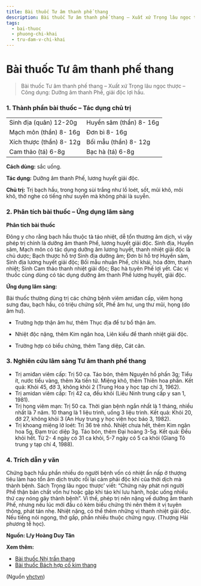 ```yaml
---
title: Bài thuốc Tư âm thanh phế thang
description: Bài thuốc Tư âm thanh phế thang – Xuất xứ Trọng lâu ngọc thược – Công dụng- Dưỡng âm thanh Phế, giải độc lợi hầu.
tags:
  - bai-thuoc
  - phuong-chi-khai
  - tru-dam-v-chi-khai
---
```


# Bài thuốc Tư âm thanh phế thang 

> Bài thuốc Tư âm thanh phế thang – Xuất xứ Trọng lâu ngọc thược – Công dụng: Dưỡng âm thanh Phế, giải độc lợi hầu.

### 1. Thành phần bài thuốc – Tác dụng chủ trị

|  |  |
| --- | --- |
| Sinh địa (quân) 12-20g | Huyền sâm (thần) 8- 16g |
| Mạch môn (thần) 8- 16g | Đơn bì 8- 16g |
| Xích thược (thần) 8- 12g | Bối mẫu (thần) 8- 12g |
| Cam thảo (tá) 6-8g | Bạc hà (tá) 6-8g |

**Cách dùng:** sắc uống.

**Tác dụng:** Dưỡng âm thanh Phế, lương huyết giải độc. 

**Chủ trị:** Trị bạch hầu, trong họng sùi trắng như lồ loét, sốt, mũi khô, môi khô, thở nghe có tiếng như suyễn mà không phải là suyễn.

### 2. Phân tích bài thuốc – Ứng dụng lâm sàng

**Phân tích bài thuốc**

Đông y cho rằng bạch hầu thuộc tà táo nhiệt, dễ tổn thương âm dịch, vì vậy phép trị chính là dưỡng âm thanh Phế, lương huyết giải độc. Sinh địa, Huyền sâm, Mạch môn có tác dụng dưỡng âm lương huyết, thanh nhiệt giải độc là chủ dược; Bạch thược hỗ trợ Sinh địa dưỡng âm; Đơn bì hỗ trợ Huyền sâm, Sinh địa lương huyết giải độc; Bối mẫu nhuận Phế, chỉ khái, hóa đờm, thanh nhiệt; Sinh Cam thảo thanh nhiệt giải độc; Bạc hà tuyên Phế lợi yết. Các vị thuốc cùng dùng có tác dụng dưỡng âm thanh Phế lương huyết, giải độc.

**Ứng dụng lâm sàng:** 

Bài thuốc thường dùng trị các chứng bệnh viêm amiđan cấp, viêm họng sưng đau, bạch hầu, có triệu chứng sốt, Phế âm hư, ung thư mũi, họng (do âm hư).

+ Trường hợp thận âm hư, thêm Thục địa để tư bổ thận âm.

+ Nhiệt độc nặng, thêm Kim ngân hoa, Liên kiều để thanh nhiệt giải độc.

+ Trường hợp có biểu chứng, thêm Tang diệp, Cát căn.

### 3. Nghiên cứu lâm sàng Tư âm thanh phế thang

* Trị amiđan viêm cấp: Trị 50 ca. Táo bón, thêm Nguyên hồ phấn 3g; Tiểu ít, nước tiểu vàng, thêm Xa tiền tử. Miệng khô, thêm Thiên hoa phấn. Kết quả: Khỏi 45, đỡ 3, không khỏi 2 (Trung Hoa y học tạp chí 3, 1962).
* Trị amidan viêm cấp: Trị 42 ca, đều khỏi (Liêu Ninh trung cấp y san 1, 1981).
* Trị họng viêm mạn: Trị 50 ca. Thời gian bệnh ngắn nhất là 1 tháng, nhiều nhất là 7 năm. 10 thang là 1 liệu trình, uống 3 liệu trình. Kết quả: Khỏi 20, đỡ 27, không khỏi 3 (An Huy trung y học viện học báo 3, 1982).
* Trị khoang miệng lở loét: Trị 36 trẻ nhỏ. Nhiệt chưa hết, thêm Kim ngân hoa 5g, Đạm trúc diệp 3g. Táo bón, thêm Đại hoàng 3-5g. Kết quả: Đều khỏi hết. Từ 2- 4 ngày có 31 ca khỏi, 5-7 ngày có 5 ca khỏi (Giang Tô trung y tạp chí 4, 1988).

### 4. Trích dẫn y văn

Chứng bạch hầu phần nhiều do người bệnh vốn có nhiệt ẩn nấp ở thượng tiêu làm hao tổn âm dịch trước rồi lại cảm phải độc khí của thời dịch mà thành bệnh. Sách Trọng lâu ngọc thược’ viết: “Chứng này phát nơi người Phế thận bản chất vốn hư hoặc gặp khi táo khí lưu hành, hoặc uống nhiều thứ cay nóng gây thành bệnh”. Vì thế, phép trị nên nặng vế dưỡng âm thanh Phế, nhưng nếu lúc mới đầu có kèm biểu chứng thì nên thêm ít vị tuyên thông, phát tán nhẹ. Nhiệt nặng, có thể thêm những vị thanh nhiệt giải độc. Nếu tiếng nói ngọng, thở gấp, phần nhiều thuộc chứng nguy. (Thượng Hải phương tễ học).

**Nguồn: L/y Hoàng Duy Tân**

**Xem thêm:**

* [Bài thuốc Nhị trần thang](/yhctvn/bai-thuoc-nhi-tran-thang)
* [Bài thuốc Bách hợp cố kim thang](/yhctvn/bai-thuoc-bach-hop-co-kim-thang)

(Nguồn <a href="https://yhctvn.com/bai-thuoc-tu-am-thanh-phe-thang/" target="_blank">yhctvn</a>)
